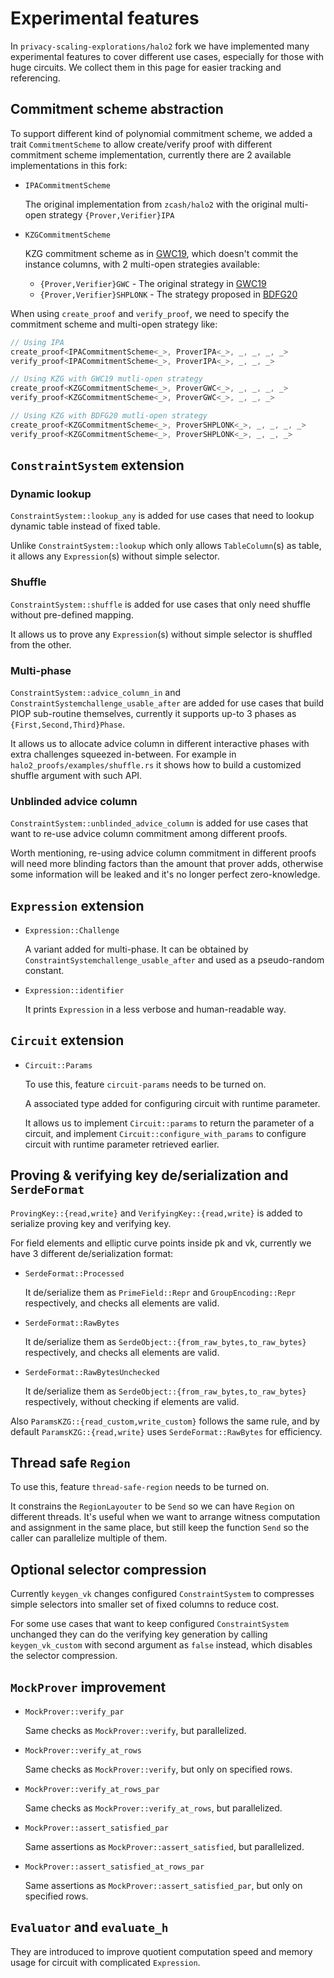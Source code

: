 # Experimental features

In `privacy-scaling-explorations/halo2` fork we have implemented many experimental features to cover different use cases, especially for those with huge circuits. We collect them in this page for easier tracking and referencing.

## Commitment scheme abstraction

To support different kind of polynomial commitment scheme, we added a trait `CommitmentScheme` to allow create/verify proof with different commitment scheme implementation, currently there are 2 available implementations in this fork:

- `IPACommitmentScheme`

  The original implementation from `zcash/halo2` with the original multi-open strategy `{Prover,Verifier}IPA`

- `KZGCommitmentScheme`

  KZG commitment scheme as in [GWC19](https://eprint.iacr.org/2019/953), which doesn't commit the instance columns, with 2 multi-open strategies available:

  - `{Prover,Verifier}GWC` - The original strategy in [GWC19](https://eprint.iacr.org/2019/953)
  - `{Prover,Verifier}SHPLONK` - The strategy proposed in [BDFG20](https://eprint.iacr.org/2020/081)

When using `create_proof` and `verify_proof`, we need to specify the commitment scheme and multi-open strategy like:

```rust
// Using IPA
create_proof<IPACommitmentScheme<_>, ProverIPA<_>, _, _, _, _>
verify_proof<IPACommitmentScheme<_>, ProverIPA<_>, _, _, _>

// Using KZG with GWC19 mutli-open strategy
create_proof<KZGCommitmentScheme<_>, ProverGWC<_>, _, _, _, _>
verify_proof<KZGCommitmentScheme<_>, ProverGWC<_>, _, _, _>

// Using KZG with BDFG20 mutli-open strategy
create_proof<KZGCommitmentScheme<_>, ProverSHPLONK<_>, _, _, _, _>
verify_proof<KZGCommitmentScheme<_>, ProverSHPLONK<_>, _, _, _>
```

## `ConstraintSystem` extension

### Dynamic lookup

`ConstraintSystem::lookup_any` is added for use cases that need to lookup dynamic table instead of fixed table.

Unlike `ConstraintSystem::lookup` which only allows `TableColumn`(s) as table, it allows any `Expression`(s) without simple selector.

### Shuffle

`ConstraintSystem::shuffle` is added for use cases that only need shuffle without pre-defined mapping.

It allows us to prove any `Expression`(s) without simple selector is shuffled from the other.

### Multi-phase

`ConstraintSystem::advice_column_in` and `ConstraintSystemchallenge_usable_after` are added for use cases that build PIOP sub-routine themselves, currently it supports up-to 3 phases as `{First,Second,Third}Phase`.

It allows us to allocate advice column in different interactive phases with extra challenges squeezed in-between. For example in `halo2_proofs/examples/shuffle.rs` it shows how to build a customized shuffle argument with such API.

### Unblinded advice column

`ConstraintSystem::unblinded_advice_column` is added for use cases that want to re-use advice column commitment among different proofs.

Worth mentioning, re-using advice column commitment in different proofs will need more blinding factors than the amount that prover adds, otherwise some information will be leaked and it's no longer perfect zero-knowledge.

## `Expression` extension

- `Expression::Challenge`

  A variant added for multi-phase. It can be obtained by `ConstraintSystemchallenge_usable_after` and used as a pseudo-random constant.

- `Expression::identifier`

  It prints `Expression` in a less verbose and human-readable way.

## `Circuit` extension

- `Circuit::Params`

  To use this, feature `circuit-params` needs to be turned on.

  A associated type added for configuring circuit with runtime parameter. 
  
  It allows us to implement `Circuit::params` to return the parameter of a circuit, and implement `Circuit::configure_with_params` to configure circuit with runtime parameter retrieved earlier.

## Proving & verifying key de/serialization and `SerdeFormat`

`ProvingKey::{read,write}` and `VerifyingKey::{read,write}` is added to serialize proving key and verifying key.

For field elements and elliptic curve points inside pk and vk, currently we have 3 different de/serialization format:

- `SerdeFormat::Processed`

  It de/serialize them as `PrimeField::Repr` and `GroupEncoding::Repr` respectively, and checks all elements are valid.

- `SerdeFormat::RawBytes`

  It de/serialize them as `SerdeObject::{from_raw_bytes,to_raw_bytes}` respectively, and checks all elements are valid.

- `SerdeFormat::RawBytesUnchecked`

  It de/serialize them as `SerdeObject::{from_raw_bytes,to_raw_bytes}` respectively, without checking if elements are valid.

Also `ParamsKZG::{read_custom,write_custom}` follows the same rule, and by default `ParamsKZG::{read,write}` uses `SerdeFormat::RawBytes` for efficiency.

## Thread safe `Region`

To use this, feature `thread-safe-region` needs to be turned on.

It constrains the `RegionLayouter` to be `Send` so we can have `Region` on different threads. It's useful when we want to arrange witness computation and assignment in the same place, but still keep the function `Send` so the caller can parallelize multiple of them.

## Optional selector compression

Currently `keygen_vk` changes configured `ConstraintSystem` to compresses simple selectors into smaller set of fixed columns to reduce cost.

For some use cases that want to keep configured `ConstraintSystem` unchanged they can do the verifying key generation by calling `keygen_vk_custom` with second argument as `false` instead, which disables the selector compression.

## `MockProver` improvement

- `MockProver::verify_par`

  Same checks as `MockProver::verify`, but parallelized.

- `MockProver::verify_at_rows`

  Same checks as `MockProver::verify`, but only on specified rows.

- `MockProver::verify_at_rows_par`

  Same checks as `MockProver::verify_at_rows`, but parallelized.

- `MockProver::assert_satisfied_par`

  Same assertions as `MockProver::assert_satisfied`, but parallelized.

- `MockProver::assert_satisfied_at_rows_par`

  Same assertions as `MockProver::assert_satisfied_par`, but only on specified rows.

## `Evaluator` and `evaluate_h`

They are introduced to improve quotient computation speed and memory usage for circuit with complicated `Expression`.
